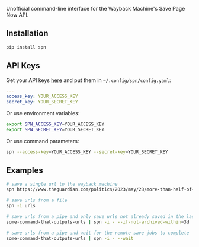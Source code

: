 Unofficial command-line interface for the Wayback Machine's Save Page Now API.

## Installation
```bash
pip install spn
```

## API Keys

Get your API keys [here](https://archive.org/account/s3.php) and put them in
`~/.config/spn/config.yaml`:

```yaml
---
access_key: YOUR_ACCESS_KEY
secret_key: YOUR_SECRET_KEY
```

Or use environment variables:

```bash
export SPN_ACCESS_KEY=YOUR_ACCESS_KEY
export SPN_SECRET_KEY=YOUR_SECRET_KEY
```

Or use command parameters:

```bash
spn --access-key=YOUR_ACCESS_KEY --secret-key=YOUR_SECRET_KEY
```

## Examples

```bash
# save a single url to the wayback machine
spn https://www.theguardian.com/politics/2023/may/28/more-than-half-of-voters-now-want-britain-to-forge-closer-ties-with-the-eu-poll-reveals

# save urls from a file
spn -i urls

# save urls from a pipe and only save urls not already saved in the last 3 days
some-command-that-outputs-urls | spn -i - --if-not-archived-within=3d

# save urls from a pipe and wait for the remote save jobs to complete
some-command-that-outputs-urls | spn -i - --wait
```
